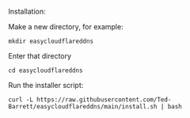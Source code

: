 Installation:

Make a new directory, for example:
```
mkdir easycloudflareddns
```
Enter that directory
```
cd easycloudflareddns
```

Run the installer script:
```
curl -L https://raw.githubusercontent.com/Ted-Barrett/easycloudflareddns/main/install.sh | bash
```
